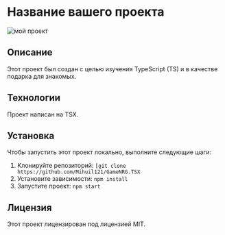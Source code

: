 # Название вашего проекта

![мой проект](https://github.com/Mihuil121/GameNRG.TSX/blob/main/Video.gif)

## Описание

Этот проект был создан с целью изучения TypeScript (TS) и в качестве подарка для знакомых.

## Технологии

Проект написан на TSX.

## Установка

Чтобы запустить этот проект локально, выполните следующие шаги:

1. Клонируйте репозиторий: `[git clone https://github.com/Mihuil121/GameNRG.TSX`
2. Установите зависимости: `npm install`
3. Запустите проект: `npm start`

## Лицензия

Этот проект лицензирован под лицензией MIT.

